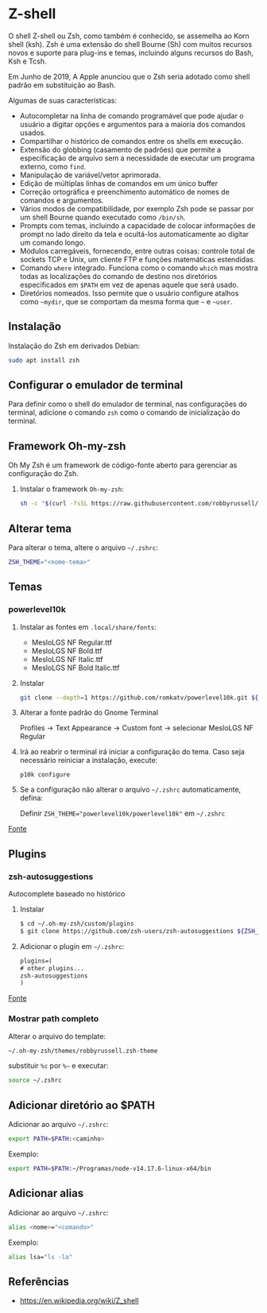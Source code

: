 # Z-shell

O shell Z-shell ou Zsh, como também é conhecido, se assemelha ao Korn shell (ksh). Zsh é uma extensão do shell Bourne (Sh) com muitos recursos novos e suporte para plug-ins e temas, incluindo alguns recursos do Bash, Ksh e Tcsh.

Em Junho de 2019, A Apple anunciou que o Zsh seria adotado como shell padrão em substituição ao Bash.

Algumas de suas características:

- Autocompletar na linha de comando programável que pode ajudar o usuário a digitar opções e argumentos para a maioria dos comandos usados.
- Compartilhar o histórico de comandos entre os shells em execução.
- Extensão do globbing (casamento de padrões) que permite a especificação de arquivo sem a necessidade de executar um programa externo, como `find`.
- Manipulação de variável/vetor aprimorada.
- Edição de múltiplas linhas de comandos em um único buffer
- Correção ortográfica e preenchimento automático de nomes de comandos e argumentos.
- Vários modos de compatibilidade, por exemplo Zsh pode se passar por um shell Bourne quando executado como `/bin/sh`.
- Prompts com temas, incluindo a capacidade de colocar informações de prompt no lado direito da tela e ocultá-los automaticamente ao digitar um comando longo.
- Módulos carregáveis, fornecendo, entre outras coisas: controle total de sockets TCP e Unix, um cliente FTP e funções matemáticas estendidas.
- Comando `where` integrado. Funciona como o comando `which` mas mostra todas as localizações do comando de destino nos diretórios especificados em `$PATH` em vez de apenas aquele que será usado.
- Diretórios nomeados. Isso permite que o usuário configure atalhos como `~mydir`, que se comportam da mesma forma que `~` e `~user`.

## Instalação

Instalação do Zsh em derivados Debian:

```bash
sudo apt install zsh
```

## Configurar o emulador de terminal

Para definir como o shell do emulador de terminal, nas configurações do terminal, adicione o comando `zsh` como o comando de inicialização do terminal.

## Framework Oh-my-zsh

Oh My Zsh é um framework de código-fonte aberto para gerenciar as configuração do Zsh.

1. Instalar o framework `Oh-my-zsh`:

    ```bash
    sh -c "$(curl -fsSL https://raw.githubusercontent.com/robbyrussell/oh-my-zsh/master/tools/install.sh)"
    ```

## Alterar tema

Para alterar o tema, altere o arquivo `~/.zshrc`:

```bash
ZSH_THEME="<nome-tema>"
```

## Temas

### powerlevel10k

1. Instalar as fontes em `.local/share/fonts`:

    - MesloLGS NF Regular.ttf
    - MesloLGS NF Bold.ttf
    - MesloLGS NF Italic.ttf
    - MesloLGS NF Bold Italic.ttf

1. Instalar 

    ```bash
    git clone --depth=1 https://github.com/romkatv/powerlevel10k.git ${ZSH_CUSTOM:-$HOME/.oh-my-zsh/custom}/themes/powerlevel10k
    ```

1. Alterar a fonte padrão do Gnome Terminal

    Profiles -> Text Appearance -> Custom font -> selecionar MesloLGS NF Regular

1. Irá ao reabrir o terminal irá iniciar a configuração do tema. Caso seja necessário reiniciar a instalação, execute:

    `p10k configure`

1. Se a configuração não alterar o arquivo `~/.zshrc` automaticamente, defina:

    Definir `ZSH_THEME="powerlevel10k/powerlevel10k"` em `~/.zshrc`

[Fonte](https://github.com/romkatv/powerlevel10k#installation)

## Plugins

### zsh-autosuggestions

Autocomplete baseado no histórico

1. Instalar
    
    ```bash
    $ cd ~/.oh-my-zsh/custom/plugins
    $ git clone https://github.com/zsh-users/zsh-autosuggestions ${ZSH_CUSTOM:-~/.oh-my-zsh/custom}/plugins/zsh-autosuggestions
    ```

1. Adicionar o plugin em `~/.zshrc`:

    ```txt
    plugins=( 
    # other plugins...
    zsh-autosuggestions
    )
    ```

[Fonte](https://github.com/zsh-users/zsh-autosuggestions/blob/master/INSTALL.md)

### Mostrar path completo

Alterar o arquivo do template:

```bash
~/.oh-my-zsh/themes/robbyrussell.zsh-theme
```

substituir `%c` por `%~` e executar:

```bash
source ~/.zshrc
```

## Adicionar diretório ao $PATH

Adicionar ao arquivo `~/.zshrc`:

```bash
export PATH=$PATH:<caminho>
```

Exemplo:

```bash
export PATH=$PATH:~/Programas/node-v14.17.6-linux-x64/bin
```

## Adicionar alias

Adicionar ao arquivo `~/.zshrc`:

```bash
alias <nome>="<comando>"
```

Exemplo:

```bash
alias lsa="ls -la"
```

## Referências

- <https://en.wikipedia.org/wiki/Z_shell>
